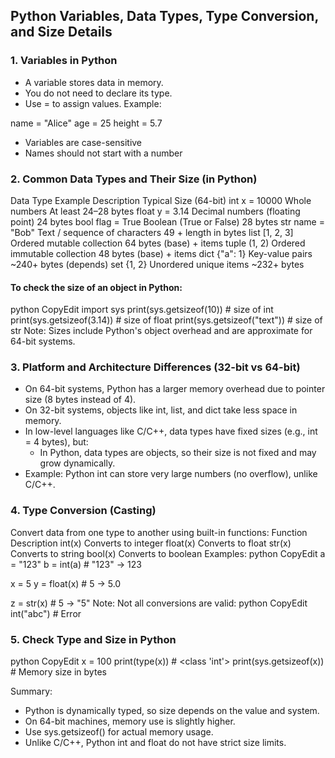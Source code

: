 ## Python Variables, Data Types, Type Conversion, and Size Details

### 1. Variables in Python
* A variable stores data in memory.
* You do not need to declare its type.
* Use = to assign values.
Example:

name = "Alice"
age = 25
height = 5.7
* Variables are case-sensitive
* Names should not start with a number

### 2. Common Data Types and Their Size (in Python)
Data Type	Example	Description	Typical Size (64-bit)
int	x = 10000	Whole numbers	At least 24–28 bytes
float	y = 3.14	Decimal numbers (floating point)	24 bytes
bool	flag = True	Boolean (True or False)	28 bytes
str	name = "Bob"	Text / sequence of characters	49 + length in bytes
list	[1, 2, 3]	Ordered mutable collection	64 bytes (base) + items
tuple	(1, 2)	Ordered immutable collection	48 bytes (base) + items
dict	{"a": 1}	Key-value pairs	~240+ bytes (depends)
set	{1, 2}	Unordered unique items	~232+ bytes
#### To check the size of an object in Python:
python
CopyEdit
import sys
print(sys.getsizeof(10))      # size of int
print(sys.getsizeof(3.14))    # size of float
print(sys.getsizeof("text"))  # size of str
Note: Sizes include Python's object overhead and are approximate for 64-bit systems.

### 3. Platform and Architecture Differences (32-bit vs 64-bit)
* On 64-bit systems, Python has a larger memory overhead due to pointer size (8 bytes instead of 4).
* On 32-bit systems, objects like int, list, and dict take less space in memory.
* In low-level languages like C/C++, data types have fixed sizes (e.g., int = 4 bytes), but:
    * In Python, data types are objects, so their size is not fixed and may grow dynamically.
* Example: Python int can store very large numbers (no overflow), unlike C/C++.

### 4. Type Conversion (Casting)
Convert data from one type to another using built-in functions:
Function	Description
int(x)	Converts to integer
float(x)	Converts to float
str(x)	Converts to string
bool(x)	Converts to boolean
Examples:
python
CopyEdit
a = "123"
b = int(a)     # "123" → 123

x = 5
y = float(x)   # 5 → 5.0

z = str(x)     # 5 → "5"
Note: Not all conversions are valid:
python
CopyEdit
int("abc")  # Error

### 5. Check Type and Size in Python
python
CopyEdit
x = 100
print(type(x))            # <class 'int'>
print(sys.getsizeof(x))   # Memory size in bytes

Summary:
* Python is dynamically typed, so size depends on the value and system.
* On 64-bit machines, memory use is slightly higher.
* Use sys.getsizeof() for actual memory usage.
* Unlike C/C++, Python int and float do not have strict size limits.
